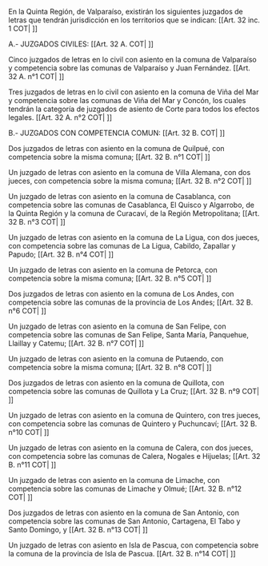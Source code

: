 En la Quinta Región, de Valparaíso, existirán los siguientes juzgados de letras que tendrán jurisdicción en los territorios que se indican: [[Art. 32 inc. 1 COT| ]]

A.- JUZGADOS CIVILES: [[Art. 32 A. COT| ]]

Cinco juzgados de letras en lo civil con asiento en la comuna de Valparaíso y competencia sobre las comunas de Valparaíso y Juan Fernández. [[Art. 32 A. n°1 COT| ]]

Tres juzgados de letras en lo civil con asiento en la comuna de Viña del Mar y competencia sobre las comunas de Viña del Mar y Concón, los cuales tendrán la categoría de juzgados de asiento de Corte para todos los efectos legales. [[Art. 32 A. n°2 COT| ]]

B.- JUZGADOS CON COMPETENCIA COMUN: [[Art. 32 B. COT| ]]

Dos juzgados de letras con asiento en la comuna de Quilpué, con competencia sobre la misma comuna; [[Art. 32 B. n°1 COT| ]]

Un juzgado de letras con asiento en la comuna de Villa Alemana, con dos jueces, con competencia sobre la misma comuna; [[Art. 32 B. n°2 COT| ]]

Un juzgado de letras con asiento en la comuna de Casablanca, con competencia sobre las comunas de Casablanca, El Quisco y Algarrobo, de la Quinta Región y la comuna de Curacaví, de la Región Metropolitana; [[Art. 32 B. n°3 COT| ]]

Un juzgado de letras con asiento en la comuna de La Ligua, con dos jueces, con competencia sobre las comunas de La Ligua, Cabildo, Zapallar y Papudo; [[Art. 32 B. n°4 COT| ]]

Un juzgado de letras con asiento en la comuna de Petorca, con competencia sobre la misma comuna; [[Art. 32 B. n°5 COT| ]]

Dos juzgados de letras con asiento en la comuna de Los Andes, con competencia sobre las comunas de la provincia de Los Andes; [[Art. 32 B. n°6 COT| ]]

Un juzgado de letras con asiento en la comuna de San Felipe, con competencia sobre las comunas de San Felipe, Santa María, Panquehue, Llaillay y Catemu; [[Art. 32 B. n°7 COT| ]]

Un juzgado de letras con asiento en la comuna de Putaendo, con competencia sobre la misma comuna; [[Art. 32 B. n°8 COT| ]]

Dos juzgados de letras con asiento en la comuna de Quillota, con competencia sobre las comunas de Quillota y La Cruz; [[Art. 32 B. n°9 COT| ]]

Un juzgado de letras con asiento en la comuna de Quintero, con tres jueces, con competencia sobre las comunas de Quintero y Puchuncaví; [[Art. 32 B. n°10 COT| ]]

Un juzgado de letras con asiento en la comuna de Calera, con dos jueces, con competencia sobre las comunas de Calera, Nogales e Hijuelas; [[Art. 32 B. n°11 COT| ]]

Un juzgado de letras con asiento en la comuna de Limache, con competencia sobre las comunas de Limache y Olmué; [[Art. 32 B. n°12 COT| ]]

Dos juzgados de letras con asiento en la comuna de San Antonio, con competencia sobre las comunas de San Antonio, Cartagena, El Tabo y Santo Domingo, y [[Art. 32 B. n°13 COT| ]]

Un juzgado de letras con asiento en Isla de Pascua, con competencia sobre la comuna de la provincia de Isla de Pascua. [[Art. 32 B. n°14 COT| ]]